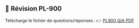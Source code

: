 
## 📘 Révision PL-900
Télécharge le fichier de questions/réponses :
👉 [PL900 Q/A PDF](./PL%20900%20Q%26A%20.pdf)
